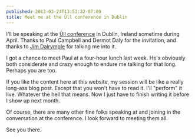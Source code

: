 ```yaml
---
published: 2013-03-24T13:53:32-07:00
title: Meet me at the Úll conference in Dublin
---
```

I'll be speaking at the [Úll conference](http://2013.ull.ie/) in Dublin, Ireland sometime during April. Thanks to Paul Campbell and Dermot Daly for the invitation, and thanks to [Jim Dalrymple](http://www.loopinsight.com/2012/04/30/ull-conference-is-the-best-ive-ever-attended/) for talking me into it.

I got a chance to meet Paul at a four-hour lunch last week. He's obviously both considerate and crazy enough to endure me talking for that long. Perhaps you are too.

If you like the content here at this website, my session will be like a really long-ass blog post. Except that you won't have to read it. I'll "perform" it live. Whatever the hell that means. Now I just have to finish writing it before I show up next month.

Of course, there are many other fine folks speaking at and joining in the conversation at the conference. I look forward to meeting them all.

See you there.
